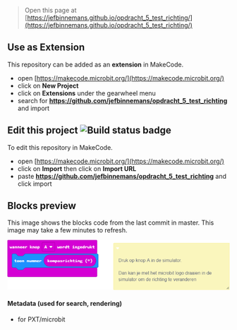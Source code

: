 
> Open this page at [https://jefbinnemans.github.io/opdracht_5_test_richting/](https://jefbinnemans.github.io/opdracht_5_test_richting/)

## Use as Extension

This repository can be added as an **extension** in MakeCode.

* open [https://makecode.microbit.org/](https://makecode.microbit.org/)
* click on **New Project**
* click on **Extensions** under the gearwheel menu
* search for **https://github.com/jefbinnemans/opdracht_5_test_richting** and import

## Edit this project ![Build status badge](https://github.com/jefbinnemans/opdracht_5_test_richting/workflows/MakeCode/badge.svg)

To edit this repository in MakeCode.

* open [https://makecode.microbit.org/](https://makecode.microbit.org/)
* click on **Import** then click on **Import URL**
* paste **https://github.com/jefbinnemans/opdracht_5_test_richting** and click import

## Blocks preview

This image shows the blocks code from the last commit in master.
This image may take a few minutes to refresh.

![A rendered view of the blocks](https://github.com/jefbinnemans/opdracht_5_test_richting/raw/master/.github/makecode/blocks.png)

#### Metadata (used for search, rendering)

* for PXT/microbit
<script src="https://makecode.com/gh-pages-embed.js"></script><script>makeCodeRender("{{ site.makecode.home_url }}", "{{ site.github.owner_name }}/{{ site.github.repository_name }}");</script>
